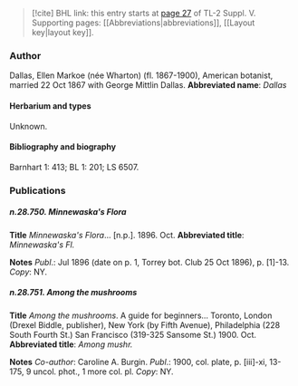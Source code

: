 > [!cite] BHL link: this entry starts at [page 27](https://www.biodiversitylibrary.org/page/33259073) of TL-2 Suppl. V.
> Supporting pages: [[Abbreviations|abbreviations]], [[Layout key|layout key]].

### Author

Dallas, Ellen Markoe (née Wharton) (fl. 1867-1900), American botanist, married 22 Oct 1867 with George Mittlin Dallas. 
**Abbreviated name**: *Dallas*

#### Herbarium and types

Unknown.

#### Bibliography and biography

Barnhart 1: 413; BL 1: 201; LS 6507.

### Publications

##### n.28.750. Minnewaska's Flora

**Title**
*Minnewaska's Flora*... \[n.p.\]. 1896. Oct.
**Abbreviated title**: *Minnewaska's Fl.*

**Notes**
*Publ*.: Jul 1896 (date on p. 1, Torrey bot. Club 25 Oct 1896), p. \[1\]-13. *Copy*: NY.

##### n.28.751. Among the mushrooms

**Title**
*Among the mushrooms*. A guide for beginners... Toronto, London (Drexel Biddle, publisher), New York (by Fifth Avenue), Philadelphia (228 South Fourth St.) San Francisco (319-325 Sansome St.) 1900. Oct.
**Abbreviated title**: *Among mushr.*

**Notes**
*Co-author*: Caroline A. Burgin.
*Publ*.: 1900, col. plate, p. \[iii\]-xi, 13-175, 9 uncol. phot., 1 more col. pl. *Copy*: NY.

